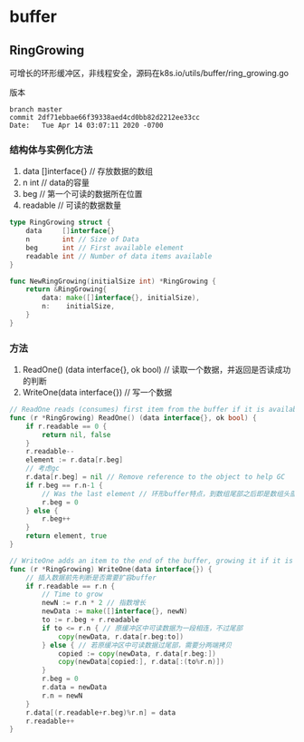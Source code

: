 # buffer

## RingGrowing

可增长的环形缓冲区，非线程安全，源码在k8s.io/utils/buffer/ring_growing.go

版本

```
branch master
commit 2df71ebbae66f39338aed4cd0bb82d2212ee33cc
Date:   Tue Apr 14 03:07:11 2020 -0700
```

### 结构体与实例化方法

1. data []interface{} // 存放数据的数组
2. n int              // data的容量
3. beg                // 第一个可读的数据所在位置
4. readable           // 可读的数据数量

```go
type RingGrowing struct {
	data     []interface{}
	n        int // Size of Data
	beg      int // First available element
	readable int // Number of data items available
}

func NewRingGrowing(initialSize int) *RingGrowing {
	return &RingGrowing{
		data: make([]interface{}, initialSize),
		n:    initialSize,
	}
}
```

### 方法

1. ReadOne() (data interface{}, ok bool) // 读取一个数据，并返回是否读成功的判断
2. WriteOne(data interface{})            // 写一个数据

```go
// ReadOne reads (consumes) first item from the buffer if it is available, otherwise returns false.
func (r *RingGrowing) ReadOne() (data interface{}, ok bool) {
	if r.readable == 0 {
		return nil, false
	}
	r.readable--
	element := r.data[r.beg]
	// 考虑gc
	r.data[r.beg] = nil // Remove reference to the object to help GC
	if r.beg == r.n-1 {
		// Was the last element // 环形buffer特点，到数组尾部之后即是数组头部
		r.beg = 0
	} else {
		r.beg++
	}
	return element, true
}

// WriteOne adds an item to the end of the buffer, growing it if it is full.
func (r *RingGrowing) WriteOne(data interface{}) {
    // 插入数据前先判断是否需要扩容buffer
	if r.readable == r.n {
		// Time to grow
		newN := r.n * 2 // 指数增长
		newData := make([]interface{}, newN)
		to := r.beg + r.readable
		if to <= r.n { // 原缓冲区中可读数据为一段相连，不过尾部
			copy(newData, r.data[r.beg:to])
		} else { // 若原缓冲区中可读数据过尾部，需要分两端拷贝
			copied := copy(newData, r.data[r.beg:])
			copy(newData[copied:], r.data[:(to%r.n)])
		}
		r.beg = 0
		r.data = newData
		r.n = newN
	}
	r.data[(r.readable+r.beg)%r.n] = data
	r.readable++
}
```